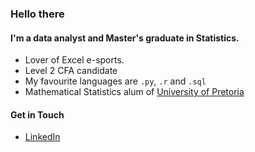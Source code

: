 ### Hello there

<!--
**divan-gouws/divan-gouws** is a ✨ _special_ ✨ repository because its `README.md` (this file) appears on your GitHub profile.

Here are some ideas to get you started:

- 🔭 I’m currently working on ...
- 🌱 I’m currently learning ...
- 👯 I’m looking to collaborate on ...
- 🤔 I’m looking for help with ...
- 💬 Ask me about ...
- 📫 How to reach me: ...
- 😄 Pronouns: ...
- ⚡ Fun fact: ...
-->

#### I'm a data analyst and Master's graduate in Statistics.

- Lover of Excel e-sports.
- Level 2 CFA candidate
- My favourite languages are `.py`, `.r` and `.sql`
- Mathematical Statistics alum of [University of Pretoria](https://www.up.ac.za/)

#### Get in Touch

- [LinkedIn](https://www.linkedin.com/in/divan-gouws/)
